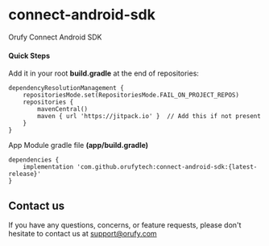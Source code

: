 # connect-android-sdk
Orufy Connect Android SDK

#### Quick Steps
Add it in your root **build.gradle** at the end of repositories:
```
dependencyResolutionManagement {
	repositoriesMode.set(RepositoriesMode.FAIL_ON_PROJECT_REPOS)
	repositories {
    	mavenCentral()
    	maven { url 'https://jitpack.io' }  // Add this if not present
	}
}
```
App Module gradle file **(app/build.gradle)**
```
dependencies {
    implementation 'com.github.orufytech:connect-android-sdk:{latest-release}'
}
```
## Contact us
If you have any questions, concerns, or feature requests, please don't hesitate to contact us at support@orufy.com
